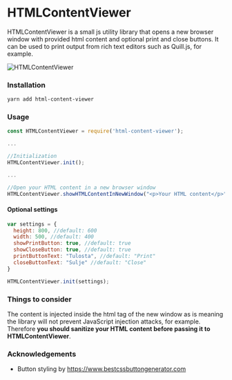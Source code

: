 # HTMLContentViewer


HTMLContentViewer is a small js utility library that opens a new browser window with provided html content and optional print and close buttons. It can be used to print output from rich text editors such as Quill.js, for example.

![HTMLContentViewer](https://i.ibb.co/HhRv1Dd/html-content-viewer.png)

### Installation
```sh
yarn add html-content-viewer
```

### Usage
```js
const HTMLContentViewer = require('html-content-viewer');

...

//Initialization
HTMLContentViewer.init();

...

//Open your HTML content in a new browser window
HTMLContentViewer.showHTMLContentInNewWindow("<p>Your HTML content</p>");
```

#### Optional settings


```js
var settings = {
  height: 800, //default: 600
  width: 500, //default: 400
  showPrintButton: true, //default: true
  showCloseButton: true, //default: true
  printButtonText: "Tulosta", //default: "Print"
  closeButtonText: "Sulje" //default: "Close"
}

HTMLContentViewer.init(settings);
```

### Things to consider
The content is injected inside the html tag of the new window as is meaning the library will not prevent JavaScript injection attacks, for example. Therefore **you should sanitize your HTML content before passing it to HTMLContentViewer**.

### Acknowledgements
* Button styling by https://www.bestcssbuttongenerator.com





